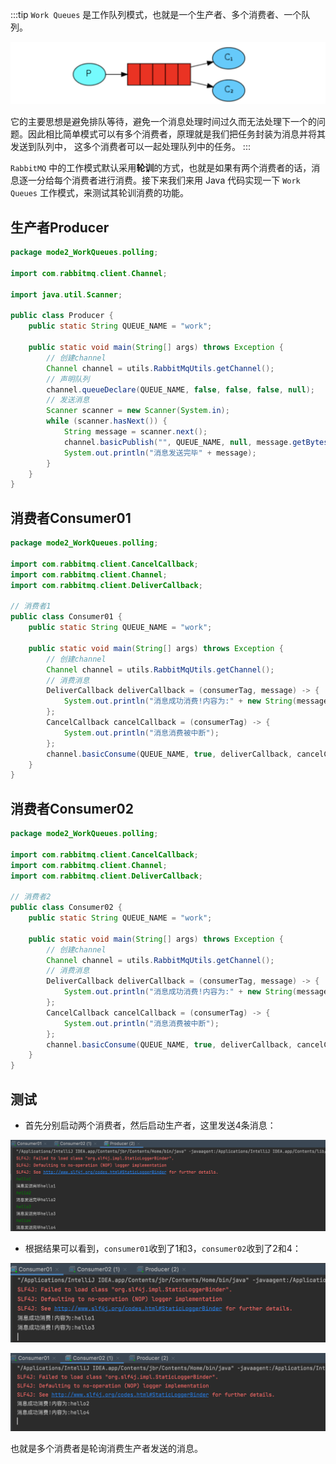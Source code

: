 :::tip
`Work Queues` 是工作队列模式，也就是一个生产者、多个消费者、一个队列。

![img_4.png](img_4.png)

它的主要思想是避免排队等待，避免一个消息处理时间过久而无法处理下一个的问题。因此相比简单模式可以有多个消费者，原理就是我们把任务封装为消息并将其发送到队列中，
这多个消费者可以一起处理队列中的任务。
:::

`RabbitMQ` 中的工作模式默认采用**轮训**的方式，也就是如果有两个消费者的话，消息逐一分给每个消费者进行消费。接下来我们来用 Java 代码实现一下 `Work Queues` 工作模式，来测试其轮训消费的功能。

## 生产者Producer

```java
package mode2_WorkQueues.polling;

import com.rabbitmq.client.Channel;

import java.util.Scanner;

public class Producer {
    public static String QUEUE_NAME = "work";

    public static void main(String[] args) throws Exception {
        // 创建channel
        Channel channel = utils.RabbitMqUtils.getChannel();
        // 声明队列
        channel.queueDeclare(QUEUE_NAME, false, false, false, null);
        // 发送消息
        Scanner scanner = new Scanner(System.in);
        while (scanner.hasNext()) {
            String message = scanner.next();
            channel.basicPublish("", QUEUE_NAME, null, message.getBytes());
            System.out.println("消息发送完毕" + message);
        }
    }
}
```

## 消费者Consumer01

```java
package mode2_WorkQueues.polling;

import com.rabbitmq.client.CancelCallback;
import com.rabbitmq.client.Channel;
import com.rabbitmq.client.DeliverCallback;

// 消费者1
public class Consumer01 {
    public static String QUEUE_NAME = "work";

    public static void main(String[] args) throws Exception {
        // 创建channel
        Channel channel = utils.RabbitMqUtils.getChannel();
        // 消费消息
        DeliverCallback deliverCallback = (consumerTag, message) -> {
            System.out.println("消息成功消费!内容为:" + new String(message.getBody()));
        };
        CancelCallback cancelCallback = (consumerTag) -> {
            System.out.println("消息消费被中断");
        };
        channel.basicConsume(QUEUE_NAME, true, deliverCallback, cancelCallback);
    }
}
```

## 消费者Consumer02

```java
package mode2_WorkQueues.polling;

import com.rabbitmq.client.CancelCallback;
import com.rabbitmq.client.Channel;
import com.rabbitmq.client.DeliverCallback;

// 消费者2
public class Consumer02 {
    public static String QUEUE_NAME = "work";

    public static void main(String[] args) throws Exception {
        // 创建channel
        Channel channel = utils.RabbitMqUtils.getChannel();
        // 消费消息
        DeliverCallback deliverCallback = (consumerTag, message) -> {
            System.out.println("消息成功消费!内容为:" + new String(message.getBody()));
        };
        CancelCallback cancelCallback = (consumerTag) -> {
            System.out.println("消息消费被中断");
        };
        channel.basicConsume(QUEUE_NAME, true, deliverCallback, cancelCallback);
    }
}
```

## 测试

* 首先分别启动两个消费者，然后启动生产者，这里发送4条消息：

![img_5.png](img_5.png)

* 根据结果可以看到，`consumer01`收到了1和3，`consumer02`收到了2和4：

![img_6.png](img_6.png)

![img_7.png](img_7.png)

也就是多个消费者是轮询消费生产者发送的消息。